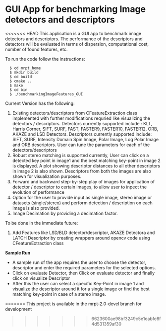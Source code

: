 # GUI App for benchmarking Image detectors and descriptors

<<<<<<< HEAD
This application is a GUI app to benchmark image detectors and descriptors. The performance of the descriptors and detectors will be evaluated in terms of dispersion, computational cost, number of found features, etc.

To run the code follow the instructions:

```
  $ cd mrpt_home
  $ mkdir build
  $ cd build
  $ cmake ..
  $ make 
  $ cd bin
  $ ./benchmarkingImageFeatures_GUI

```

Current Version has the following:

1. Existing detectors/descriptors from CFeatureExtraction class implemented with further modifications requried like visualizing the detectors / descriptors. Detectors currently supported include : KLT, Harris Corner, SIFT, SURF, FAST, FASTER9, FASTER10, FASTER12, ORB, AKAZE and LSD Detectors. Descriptors currently supported include: SIFT, SURF, Intensity Domain Spin Image, Polar Image, Log Polar Image and ORB descriptors. User can tune the parameters for each of the detectors/descriptors
2. Robust stereo matching is supported currently, User can click on a detected key point in image1 and the best matching key-point in image 2 is displayed. A plot showing descriptor distances to all other descriptors in image 2 is also shown. Descriptors from both the images are also shown for visualization purposes. 
3. Forward and backward step-by-step play of images for application of detector / descriptor to certain images, to allow user to inpect the evolution of performance
4. Option for the user to provide input as single image, stereo image or datasets (single/stereo) and perform detection / description on each image is also provided.
5. Image Decimation by providing a decimation factor.

To be done in the immediate future:
1. Add Features like LSD/BLD detector/descriptor, AKAZE Detectora and LATCH Descriptor by creating wrappers around opencv code using CFeatureExtraction class

**Sample Run**
- A sample run of the app requires the user to choose the detector, descriptor and enter the required parameters for the selected options.
- Click on evaluate Detector, then Click on evaluate detector and finally click on visualize Descriptor
- After this the user can select a specific Key-Point in image 1 and visualize the descriptor around it for a single image or find the best matching key-point in case of a stereo image.

=======
This project is available in the mrpt-2.0-devel branch for development
>>>>>>> 6623600ae98bf3249c5e1eabfe8f4d531359af30
